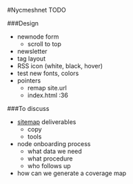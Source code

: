#Nycmeshnet TODO


###Design
- newnode form
	- scroll to top
- newsletter
- tag layout
- RSS icon (white, black, hover)
- test new fonts, colors
- pointers
	- remap site.url
	- index.html :36


###To discuss
- [sitemap](http://nycmeshnet.github.io/website/sitemap/) deliverables
	- copy
	- tools
- node onboarding process
	- what data we need
	- what procedure
	- who follows up
- how can we generate a coverage map

